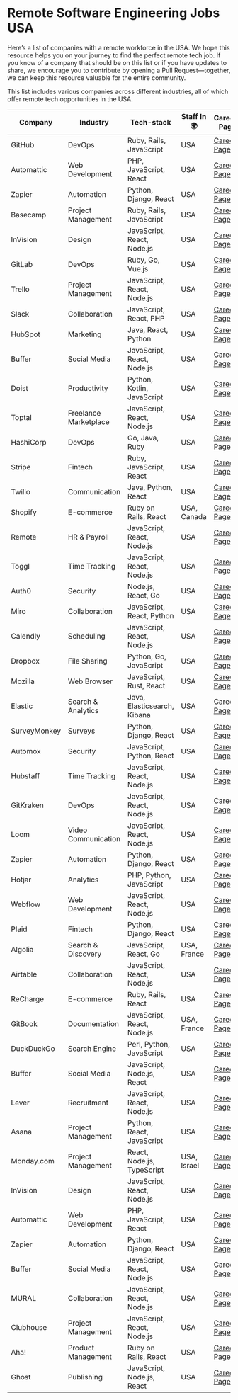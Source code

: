 # Remote Software Engineering Jobs USA

Here’s a list of companies with a remote workforce in the USA. We hope this resource helps you on your journey to find the perfect remote tech job. If you know of a company that should be on this list or if you have updates to share, we encourage you to contribute by opening a Pull Request—together, we can keep this resource valuable for the entire community.

This list includes various companies across different industries, all of which offer remote tech opportunities in the USA. 

| Company       | Industry              | Tech-stack                | Staff In 🌍              | Careers Page                               |
|---------------|-----------------------|---------------------------|----------------------|--------------------------------------------|
| GitHub        | DevOps                | Ruby, Rails, JavaScript    | USA                  | [Careers Page](https://github.com/about/careers) |
| Automattic    | Web Development       | PHP, JavaScript, React     | USA                  | [Careers Page](https://automattic.com/work-with-us/) |
| Zapier        | Automation            | Python, Django, React      | USA                  | [Careers Page](https://zapier.com/jobs) |
| Basecamp      | Project Management    | Ruby, Rails, JavaScript    | USA                  | [Careers Page](https://basecamp.com/about/jobs) |
| InVision      | Design                | JavaScript, React, Node.js | USA                  | [Careers Page](https://www.invisionapp.com/company#jobs) |
| GitLab        | DevOps                | Ruby, Go, Vue.js           | USA                  | [Careers Page](https://about.gitlab.com/jobs/) |
| Trello        | Project Management    | JavaScript, React, Node.js | USA                  | [Careers Page](https://trello.com/jobs) |
| Slack         | Collaboration         | JavaScript, React, PHP     | USA                  | [Careers Page](https://slack.com/careers) |
| HubSpot       | Marketing             | Java, React, Python        | USA                  | [Careers Page](https://www.hubspot.com/careers) |
| Buffer        | Social Media          | JavaScript, React, Node.js | USA                  | [Careers Page](https://buffer.com/journey/#jobs) |
| Doist         | Productivity          | Python, Kotlin, JavaScript | USA                  | [Careers Page](https://doist.com/careers) |
| Toptal        | Freelance Marketplace | JavaScript, React, Node.js | USA                  | [Careers Page](https://www.toptal.com/careers) |
| HashiCorp     | DevOps                | Go, Java, Ruby             | USA                  | [Careers Page](https://www.hashicorp.com/careers) |
| Stripe        | Fintech               | Ruby, JavaScript, React    | USA                  | [Careers Page](https://stripe.com/jobs) |
| Twilio        | Communication         | Java, Python, React        | USA                  | [Careers Page](https://www.twilio.com/company/jobs) |
| Shopify       | E-commerce            | Ruby on Rails, React       | USA, Canada          | [Careers Page](https://www.shopify.com/careers) |
| Remote        | HR & Payroll          | JavaScript, React, Node.js | USA                  | [Careers Page](https://remote.com/careers) |
| Toggl         | Time Tracking         | JavaScript, React, Node.js | USA                  | [Careers Page](https://toggl.com/jobs/) |
| Auth0         | Security              | Node.js, React, Go         | USA                  | [Careers Page](https://auth0.com/careers) |
| Miro          | Collaboration         | JavaScript, React, Python  | USA                  | [Careers Page](https://miro.com/careers/) |
| Calendly      | Scheduling            | JavaScript, React, Node.js | USA                  | [Careers Page](https://calendly.com/careers) |
| Dropbox       | File Sharing          | Python, Go, JavaScript     | USA                  | [Careers Page](https://www.dropbox.com/jobs) |
| Mozilla       | Web Browser           | JavaScript, Rust, React    | USA                  | [Careers Page](https://careers.mozilla.org/) |
| Elastic       | Search & Analytics    | Java, Elasticsearch, Kibana | USA                  | [Careers Page](https://www.elastic.co/careers) |
| SurveyMonkey  | Surveys               | Python, Django, React      | USA                  | [Careers Page](https://www.surveymonkey.com/mp/jobs/) |
| Automox       | Security              | JavaScript, Python, React  | USA                  | [Careers Page](https://www.automox.com/careers) |
| Hubstaff      | Time Tracking         | JavaScript, React, Node.js | USA                  | [Careers Page](https://hubstaff.com/jobs) |
| GitKraken     | DevOps                | JavaScript, React, Node.js | USA                  | [Careers Page](https://www.gitkraken.com/careers) |
| Loom          | Video Communication   | JavaScript, React, Node.js | USA                  | [Careers Page](https://www.loom.com/careers) |
| Zapier        | Automation            | Python, Django, React      | USA                  | [Careers Page](https://zapier.com/jobs) |
| Hotjar        | Analytics             | PHP, Python, JavaScript    | USA                  | [Careers Page](https://careers.hotjar.com/) |
| Webflow       | Web Development       | JavaScript, React, Node.js | USA                  | [Careers Page](https://webflow.com/careers) |
| Plaid         | Fintech               | Python, Django, React      | USA                  | [Careers Page](https://plaid.com/careers) |
| Algolia       | Search & Discovery    | JavaScript, React, Go      | USA, France          | [Careers Page](https://www.algolia.com/careers) |
| Airtable      | Collaboration         | JavaScript, React, Node.js | USA                  | [Careers Page](https://airtable.com/careers) |
| ReCharge      | E-commerce            | Ruby, Rails, React         | USA                  | [Careers Page](https://rechargepayments.com/careers) |
| GitBook       | Documentation         | JavaScript, React, Node.js | USA, France          | [Careers Page](https://www.gitbook.com/careers) |
| DuckDuckGo    | Search Engine         | Perl, Python, JavaScript   | USA                  | [Careers Page](https://duckduckgo.com/hiring) |
| Buffer        | Social Media          | JavaScript, Node.js, React | USA                  | [Careers Page](https://buffer.com/journey/#jobs) |
| Lever         | Recruitment           | JavaScript, React, Node.js | USA                  | [Careers Page](https://www.lever.co/careers) |
| Asana         | Project Management    | Python, React, JavaScript  | USA                  | [Careers Page](https://asana.com/jobs) |
| Monday.com    | Project Management    | React, Node.js, TypeScript | USA, Israel          | [Careers Page](https://monday.com/careers) |
| InVision      | Design                | JavaScript, React, Node.js | USA                  | [Careers Page](https://www.invisionapp.com/company#jobs) |
| Automattic    | Web Development       | PHP, JavaScript, React     | USA                  | [Careers Page](https://automattic.com/work-with-us/) |
| Zapier        | Automation            | Python, Django, React      | USA                  | [Careers Page](https://zapier.com/jobs) |
| Buffer        | Social Media          | JavaScript, React, Node.js | USA                  | [Careers Page](https://buffer.com/journey/#jobs) |
| MURAL         | Collaboration         | JavaScript, React, Node.js | USA                  | [Careers Page](https://www.mural.co/careers) |
| Clubhouse     | Project Management    | JavaScript, React, Node.js | USA                  | [Careers Page](https://www.clubhouse.io/careers) |
| Aha!          | Product Management    | Ruby on Rails, React       | USA                  | [Careers Page](https://www.aha.io/company/careers) |
| Ghost         | Publishing            | JavaScript, Node.js, React | USA                  | [Careers Page](https://careers.ghost.org/) |

